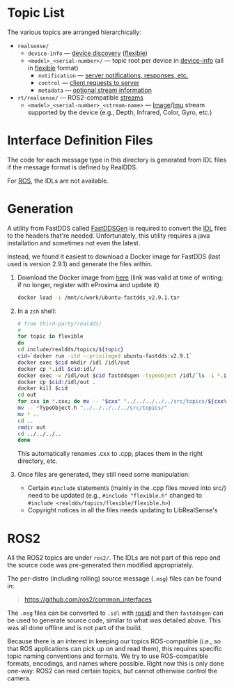 
# Topic List

The various topics are arranged hierarchically:

* `realsense/`
    * `device-info` — [device discovery](../../../doc/discovery.md) ([flexible](flexible/))
    * `<model>_<serial-number>/` — topic root per device in [device-info](../../doc/discovery.md) (all in [flexible](flexible/) format)
        * `notification` — [server notifications, responses, etc.](../../../doc/notifications.md)
        * `control` — [client requests to server](../../../doc/control.md)
        * `metadata` — [optional stream information](../../../doc/metadata.md)
* `rt/realsense/` — ROS2-compatible [streams](../../../doc/streaming.md)
    * `<model>_<serial-number>_<stream-name>` — [Image](https://github.com/ros2/common_interfaces/blob/rolling/sensor_msgs/msg/Image.msg)/[Imu](https://github.com/ros2/common_interfaces/blob/rolling/sensor_msgs/msg/Imu.msg) stream supported by the device (e.g., Depth, Infrared, Color, Gyro, etc.)

# Interface Definition Files

The code for each message type in this directory is generated from IDL files if the message format is defined by RealDDS.

For [ROS](#ros2), the IDLs are not available.

# Generation

A utility from FastDDS called [FastDDSGen](https://fast-dds.docs.eprosima.com/en/latest/fastddsgen/introduction/introduction.html#fastddsgen-intro) is required to convert the [IDL](https://fast-dds.docs.eprosima.com/en/latest/fastddsgen/dataTypes/dataTypes.html) files to the headers that're needed.
Unfortunately, this utility requires a java installation and sometimes not even the latest.

Instead, we found it easiest to download a Docker image for FastDDS (last used is version 2.9.1) and generate the files within.

1. Download the Docker image from [here](https://www.eprosima.com/index.php?option=com_ars&view=browses&layout=normal) (link was valid at time of writing; if no longer, register with eProsima and update it)

    ```zsh
    docker load -i /mnt/c/work/ubuntu-fastdds_v2.9.1.tar
    ```

2. In a `zsh` shell:

    ```zsh
    # from third-party/realdds/
    #
    for topic in flexible
    do
    cd include/realdds/topics/${topic}
    cid=`docker run -itd --privileged ubuntu-fastdds:v2.9.1`
    docker exec $cid mkdir /idl /idl/out
    docker cp *.idl $cid:idl/
    docker exec -w /idl/out $cid fastddsgen -typeobject /idl/`ls -1 *.idl`
    docker cp $cid:/idl/out .
    docker kill $cid
    cd out
    for cxx in *.cxx; do mv -- "$cxx" "../../../../../src/topics/${cxx%.cxx}.cpp"; done
    mv -- *TypeObject.h "../../../../../src/topics/"
    mv * ..
    cd ..
    rmdir out
    cd ../../../..
    done
    ```

    This automatically renames .cxx to .cpp, places them in the right directory, etc.

3. Once files are generated, they still need some manipulation:
    * Certain `#include` statements (mainly in the .cpp files moved into src/) need to be updated (e.g., `#include "flexible.h"`  changed to `#include <realdds/topics/flexible/flexible.h>`)
    * Copyright notices in all the files needs updating to LibRealSense's

# ROS2

All the ROS2 topics are under `ros2/`. The IDLs are not part of this repo and the source code was pre-generated then modified appropriately.

The per-distro (including rolling) source message (`.msg`) files can be found in:
>https://github.com/ros2/common_interfaces

The `.msg` files can be converted to `.idl` with [rosidl](https://docs.ros.org/en/rolling/Concepts/About-Internal-Interfaces.html#the-rosidl-repository) and then `fastddsgen` can be used to generate source code, similar to what was detailed above. This was all done offline and is not part of the build.

Because there is an interest in keeping our topics ROS-compatible (i.e., so that ROS applications can pick up on and read them), this requires specific topic naming conventions and formats. We try to use ROS-compatible formats, encodings, and names where possible. Right now this is only done one-way: ROS2 can read certain topics, but cannot otherwise control the camera.
